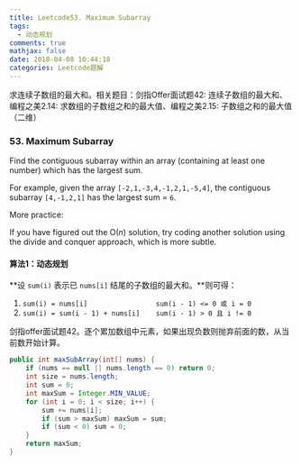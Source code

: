 ```yaml
---
title: Leetcode53. Maximum Subarray
tags:
  - 动态规划
comments: true
mathjax: false
date: 2018-04-08 10:44:18
categories: Leetcode题解
---
```


求连续子数组的最大和。相关题目：剑指Offer面试题42: 连续子数组的最大和、编程之美2.14: 求数组的子数组之和的最大值、编程之美2.15: 子数组之和的最大值（二维）

<!-- more -->

### 53. Maximum Subarray

Find the contiguous subarray within an array (containing at least one number) which has the largest sum.

For example, given the array `[-2,1,-3,4,-1,2,1,-5,4]`,
the contiguous subarray `[4,-1,2,1]` has the largest sum = `6`.

More practice:

If you have figured out the O(*n*) solution, try coding another solution using the divide and conquer approach, which is more subtle.



#### 算法1：动态规划

**设 `sum(i)` 表示已 `nums[i]` 结尾的子数组的最大和。**则可得：

1. `sum(i) = nums[i]                 sum(i - 1) <= 0 或 i = 0`
2. `sum(i) = sum(i - 1) + nums[i]    sum(i - 1) > 0 且 i != 0`

剑指offer面试题42。逐个累加数组中元素，如果出现负数则抛弃前面的数，从当前数开始计算。

```java
public int maxSubArray(int[] nums) {
    if (nums == null || nums.length == 0) return 0;
    int size = nums.length;
    int sum = 0;
    int maxSum = Integer.MIN_VALUE;
    for (int i = 0; i < size; i++) {
        sum += nums[i];
        if (sum > maxSum) maxSum = sum;
        if (sum < 0) sum = 0;
    }
    return maxSum;
}
```

